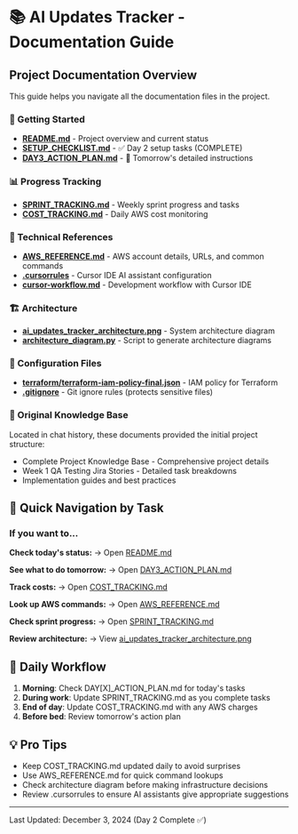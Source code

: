 # 📚 AI Updates Tracker - Documentation Guide

## Project Documentation Overview

This guide helps you navigate all the documentation files in the project.

### 🚀 Getting Started
- **[README.md](./README.md)** - Project overview and current status
- **[SETUP_CHECKLIST.md](./SETUP_CHECKLIST.md)** - ✅ Day 2 setup tasks (COMPLETE)
- **[DAY3_ACTION_PLAN.md](./DAY3_ACTION_PLAN.md)** - 🎯 Tomorrow's detailed instructions

### 📊 Progress Tracking
- **[SPRINT_TRACKING.md](./SPRINT_TRACKING.md)** - Weekly sprint progress and tasks
- **[COST_TRACKING.md](./COST_TRACKING.md)** - Daily AWS cost monitoring

### 🔧 Technical References
- **[AWS_REFERENCE.md](./AWS_REFERENCE.md)** - AWS account details, URLs, and common commands
- **[.cursorrules](./.cursorrules)** - Cursor IDE AI assistant configuration
- **[cursor-workflow.md](./cursor-workflow.md)** - Development workflow with Cursor IDE

### 🏗️ Architecture
- **[ai_updates_tracker_architecture.png](./ai_updates_tracker_architecture.png)** - System architecture diagram
- **[architecture_diagram.py](./architecture_diagram.py)** - Script to generate architecture diagrams

### 🔐 Configuration Files
- **[terraform/terraform-iam-policy-final.json](./terraform/terraform-iam-policy-final.json)** - IAM policy for Terraform
- **[.gitignore](./.gitignore)** - Git ignore rules (protects sensitive files)

### 📝 Original Knowledge Base
Located in chat history, these documents provided the initial project structure:
- Complete Project Knowledge Base - Comprehensive project details
- Week 1 QA Testing Jira Stories - Detailed task breakdowns
- Implementation guides and best practices

## 🎯 Quick Navigation by Task

### If you want to...

**Check today's status:**
→ Open [README.md](./README.md)

**See what to do tomorrow:**
→ Open [DAY3_ACTION_PLAN.md](./DAY3_ACTION_PLAN.md)

**Track costs:**
→ Open [COST_TRACKING.md](./COST_TRACKING.md)

**Look up AWS commands:**
→ Open [AWS_REFERENCE.md](./AWS_REFERENCE.md)

**Check sprint progress:**
→ Open [SPRINT_TRACKING.md](./SPRINT_TRACKING.md)

**Review architecture:**
→ View [ai_updates_tracker_architecture.png](./ai_updates_tracker_architecture.png)

## 📅 Daily Workflow

1. **Morning**: Check DAY[X]_ACTION_PLAN.md for today's tasks
2. **During work**: Update SPRINT_TRACKING.md as you complete tasks
3. **End of day**: Update COST_TRACKING.md with any AWS charges
4. **Before bed**: Review tomorrow's action plan

## 💡 Pro Tips

- Keep COST_TRACKING.md updated daily to avoid surprises
- Use AWS_REFERENCE.md for quick command lookups
- Check architecture diagram before making infrastructure decisions
- Review .cursorrules to ensure AI assistants give appropriate suggestions

---

Last Updated: December 3, 2024 (Day 2 Complete ✅)
